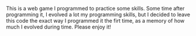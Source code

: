 This is a web game I programmed to practice some skills. Some time after programming it, I evolved a lot my programming skills, but I decided to leave this code the exact way I programmed it the firt time, as a memory of how much I evolved during time. Please enjoy it!
